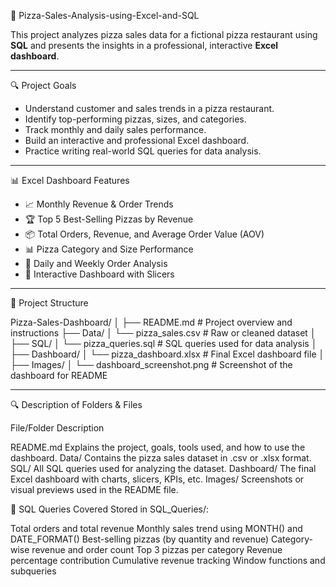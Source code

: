 🍕 Pizza-Sales-Analysis-using-Excel-and-SQL

This project analyzes pizza sales data for a fictional pizza restaurant using **SQL** and presents the insights in a professional, interactive **Excel dashboard**.

---

🔍 Project Goals

- Understand customer and sales trends in a pizza restaurant.
- Identify top-performing pizzas, sizes, and categories.
- Track monthly and daily sales performance.
- Build an interactive and professional Excel dashboard.
- Practice writing real-world SQL queries for data analysis.

---

📊 Excel Dashboard Features

- 📈 Monthly Revenue & Order Trends  
- 🏆 Top 5 Best-Selling Pizzas by Revenue  
- 📦 Total Orders, Revenue, and Average Order Value (AOV)  
- 📊 Pizza Category and Size Performance  
- 📅 Daily and Weekly Order Analysis  
- 🧩 Interactive Dashboard with Slicers  

---

📁 Project Structure

Pizza-Sales-Dashboard/
│
├── README.md                      # Project overview and instructions
├── Data/
│   └── pizza_sales.csv            # Raw or cleaned dataset
│
├── SQL/
│   └── pizza_queries.sql          # SQL queries used for data analysis
│
├── Dashboard/
│   └── pizza_dashboard.xlsx       # Final Excel dashboard file
│
├── Images/
│   └── dashboard_screenshot.png   # Screenshot of the dashboard for README


---

🔍 Description of Folders & Files

File/Folder	                        Description

README.md	                  Explains the project, goals, tools used, and how to use the dashboard.
Data/	                      Contains the pizza sales dataset in .csv or .xlsx format.
SQL/	                      All SQL queries used for analyzing the dataset.
Dashboard/	                The final Excel dashboard with charts, slicers, KPIs, etc.
Images/	                    Screenshots or visual previews used in the README file.

🧠 SQL Queries Covered
Stored in SQL_Queries/:

Total orders and total revenue
Monthly sales trend using MONTH() and DATE_FORMAT()
Best-selling pizzas (by quantity and revenue)
Category-wise revenue and order count
Top 3 pizzas per category
Revenue percentage contribution
Cumulative revenue tracking
Window functions and subqueries

